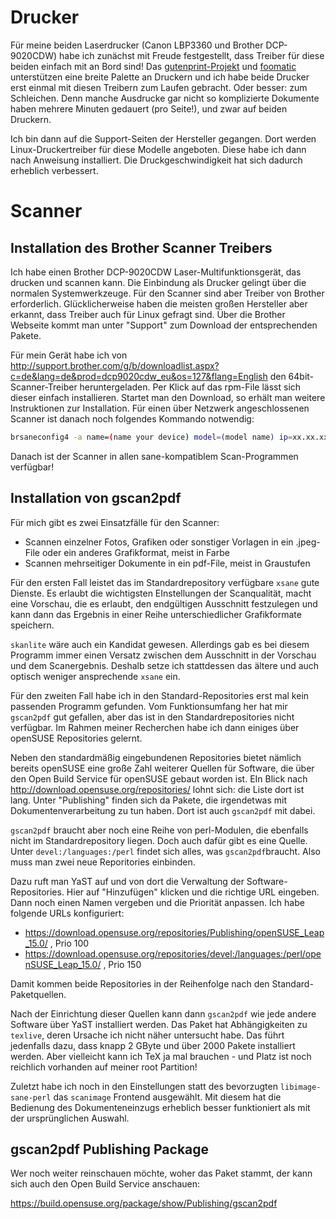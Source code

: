 
# Drucker

Für meine beiden Laserdrucker (Canon LBP3360 und Brother DCP-9020CDW) habe ich zunächst mit Freude festgestellt, dass Treiber für diese beiden einfach mit an Bord sind! Das [gutenprint-Projekt](http://gimp-print.sourceforge.net/) und [foomatic](https://wiki.linuxfoundation.org/openprinting/database/foomatic) unterstützen eine breite Palette an Druckern und ich habe beide Drucker erst einmal mit diesen Treibern zum Laufen gebracht. Oder besser: zum Schleichen. Denn manche Ausdrucke gar nicht so komplizierte Dokumente haben mehrere Minuten gedauert (pro Seite!), und zwar auf beiden Druckern.

Ich bin dann auf die Support-Seiten der Hersteller gegangen. Dort werden Linux-Druckertreiber für diese Modelle angeboten. Diese habe ich dann nach Anweisung installiert. Die Druckgeschwindigkeit hat sich dadurch erheblich verbessert.

# Scanner

## Installation des Brother Scanner Treibers

Ich habe einen Brother DCP-9020CDW Laser-Multifunktionsgerät, das drucken und scannen kann. Die Einbindung als Drucker gelingt über die normalen Systemwerkzeuge. Für den Scanner sind aber Treiber von Brother erforderlich. Glücklicherweise haben die meisten großen Hersteller aber erkannt, dass Treiber auch für Linux gefragt sind. Über die Brother Webseite kommt man unter "Support" zum Download der entsprechenden Pakete. 

Für mein Gerät habe ich von http://support.brother.com/g/b/downloadlist.aspx?c=de&lang=de&prod=dcp9020cdw_eu&os=127&flang=English den 64bit-Scanner-Treiber heruntergeladen. Per Klick auf das rpm-File lässt sich dieser einfach installieren. Startet man den Download, so erhält man weitere Instruktionen zur Installation. Für einen über Netzwerk angeschlossenen Scanner ist danach noch folgendes Kommando notwendig:

```bash
brsaneconfig4 -a name=(name your device) model=(model name) ip=xx.xx.xx.xx
```

Danach ist der Scanner in allen sane-kompatiblem Scan-Programmen verfügbar!

## Installation von gscan2pdf

Für mich gibt es zwei Einsatzfälle für den Scanner:

* Scannen einzelner Fotos, Grafiken oder sonstiger Vorlagen in ein .jpeg-File oder ein anderes Grafikformat, meist in Farbe
* Scannen mehrseitiger Dokumente in ein pdf-File, meist in Graustufen

Für den ersten Fall leistet das im Standardrepository verfügbare `xsane` gute Dienste. Es erlaubt die wichtigsten EInstellungen der Scanqualität, macht eine Vorschau, die es erlaubt, den endgültigen Ausschnitt festzulegen und kann dann das Ergebnis in einer Reihe unterschiedlicher Grafikformate speichern.

`skanlite` wäre auch ein Kandidat gewesen. Allerdings gab es bei diesem Programm immer einen Versatz zwischen dem Ausschnitt in der Vorschau und dem Scanergebnis. Deshalb setze ich stattdessen das ältere und auch optisch weniger ansprechende `xsane` ein.

Für den zweiten Fall habe ich in den Standard-Repositories erst mal kein passenden Programm gefunden. Vom Funktionsumfang her hat mir `gscan2pdf` gut gefallen, aber das ist in den Standardrepositories nicht verfügbar. Im Rahmen meiner Recherchen habe ich dann einiges über openSUSE Repositories gelernt.

Neben den standardmäßig eingebundenen Repositories bietet nämlich bereits openSUSE eine große Zahl weiterer Quellen für Software, die über den Open Build Service für openSUSE gebaut worden ist. EIn Blick nach http://download.opensuse.org/repositories/ lohnt sich: die Liste dort ist lang. Unter "Publishing" finden sich da Pakete, die irgendetwas mit Dokumentenverarbeitung zu tun haben. Dort ist auch `gscan2pdf` mit dabei. 

`gscan2pdf` braucht aber noch eine Reihe von perl-Modulen, die ebenfalls nicht im Standardrepository liegen. Doch auch dafür gibt es eine Quelle. Unter `devel:/languages:/perl` findet sich alles, was `gscan2pdf`braucht. Also muss man zwei neue Reporitories einbinden.

Dazu ruft man YaST auf und von dort die Verwaltung der Software-Repositories. Hier auf "Hinzufügen" klicken und die richtige URL eingeben. Dann noch einen Namen vergeben und die Priorität anpassen. Ich habe folgende URLs konfiguriert:

* https://download.opensuse.org/repositories/Publishing/openSUSE_Leap_15.0/ , Prio 100
* https://download.opensuse.org/repositories/devel:/languages:/perl/openSUSE_Leap_15.0/ , Prio 150

Damit kommen beide Repositories in der Reihenfolge nach den Standard-Paketquellen.

Nach der Einrichtung dieser Quellen kann dann `gscan2pdf` wie jede andere Software über YaST installiert werden. Das Paket hat Abhängigkeiten zu `texlive`, deren Ursache ich nicht näher untersucht habe. Das führt jedenfalls dazu, dass knapp 2 GByte und über 2000 Pakete installiert werden. Aber vielleicht kann ich TeX ja mal brauchen - und Platz ist noch reichlich vorhanden auf meiner root Partition!

Zuletzt habe ich noch in den Einstellungen statt des bevorzugten `libimage-sane-perl` das `scanimage` Frontend ausgewählt. Mit diesem hat die Bedienung des Dokumenteneinzugs erheblich besser funktioniert als mit der ursprünglichen Auswahl.

## gscan2pdf Publishing Package

Wer noch weiter reinschauen möchte, woher das Paket stammt, der kann sich auch den Open Build Service anschauen:

https://build.opensuse.org/package/show/Publishing/gscan2pdf

